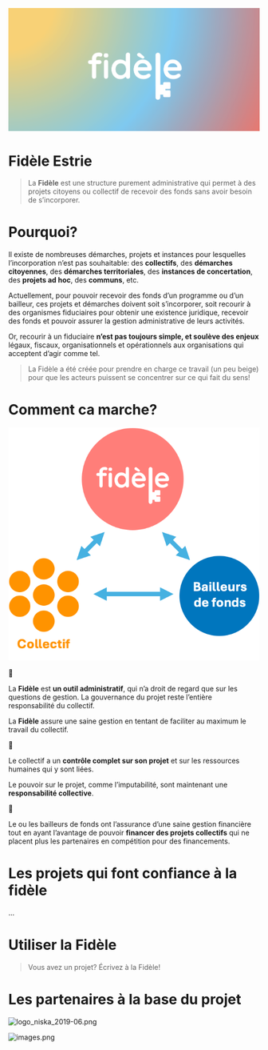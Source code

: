 ![image.png](logo.png)
# Fidèle Estrie

> La **Fidèle** est une structure purement administrative qui permet à des projets citoyens ou collectif de recevoir des fonds sans avoir besoin de s’incorporer.
> 

# Pourquoi?

Il existe de nombreuses démarches, projets et instances pour lesquelles l’incorporation n’est pas souhaitable: des **collectifs**, des **démarches citoyennes**, des **démarches territoriales**, des **instances de concertation**, des **projets ad hoc**, des **communs**, etc.

Actuellement, pour pouvoir recevoir des fonds d’un programme ou d’un bailleur, ces projets et démarches doivent soit s’incorporer, soit recourir à des organismes fiduciaires pour obtenir une existence juridique, recevoir des fonds et pouvoir assurer la gestion administrative de leurs activités.

Or, recourir à un fiduciaire **n’est pas toujours simple, et soulève des enjeux** légaux, fiscaux, organisationnels et opérationnels aux organisations qui acceptent d’agir comme tel.

> La Fidèle a été créée pour prendre en charge ce travail (un peu beige) pour que les acteurs puissent se concentrer sur ce qui fait du sens!
> 

# Comment ca marche?

![image.png](fonctionnement.png)

<aside>
🔑

La **Fidèle** est **un outil administratif**, qui n’a droit de regard que sur les questions de gestion. La gouvernance du projet reste l’entière responsabilité du collectif.

La **Fidèle** assure une saine gestion en tentant de faciliter au maximum le travail du collectif.

</aside>

<aside>
🧡

Le collectif a un **contrôle complet sur son projet** et sur les ressources humaines qui y sont liées.

Le pouvoir sur le projet, comme l’imputabilité, sont maintenant une **responsabilité collective**.

</aside>

<aside>
🏦

Le ou les bailleurs de fonds ont l’assurance d’une saine gestion financière tout en ayant l’avantage de pouvoir **financer des projets collectifs** qui ne placent plus les partenaires en compétition pour des financements.

</aside>

# Les projets qui font confiance à la fidèle

…

# Utiliser la Fidèle

> Vous avez un projet? Écrivez à la Fidèle!
> 

# Les partenaires à la base du projet

![logo_niska_2019-06.png](Fide%CC%80le%20Estrie%201135733758f580ce91efe0568d75626a/logo_niska_2019-06.png)

![images.png](Fide%CC%80le%20Estrie%201135733758f580ce91efe0568d75626a/images.png)

